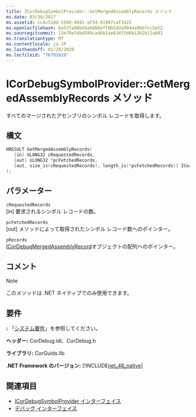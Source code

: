 ```yaml
---
title: ICorDebugSymbolProvider::GetMergedAssemblyRecords メソッド
ms.date: 03/30/2017
ms.assetid: cc4c510d-550d-4941-af34-81987caf3425
ms.openlocfilehash: 6a537a88bd4ab666eff8b5dda994da96bfcc5e52
ms.sourcegitcommit: 13e79efdbd589cad6b1de634f5d6b1262b12ab01
ms.translationtype: MT
ms.contentlocale: ja-JP
ms.lasthandoff: 01/28/2020
ms.locfileid: "76791619"
---
```

# <a name="icordebugsymbolprovidergetmergedassemblyrecords-method"></a>ICorDebugSymbolProvider::GetMergedAssemblyRecords メソッド
すべてのマージされたアセンブリのシンボル レコードを取得します。  
  
## <a name="syntax"></a>構文  
  
```cpp  
HRESULT GetMergedAssemblyRecords(  
   [in] ULONG32 cRequestedRecords,  
   [out] ULONG32 *pcFetchedRecords,  
   [out, size_is(cRequestedRecords), length_is(*pcFetchedRecords)] ICorDebugMergedAssemblyRecord *pRecords[]  
);  
```  
  
## <a name="parameters"></a>パラメーター  
 `cRequestedRecords`  
 [in] 要求されるシンボル レコードの数。  
  
 `pcFetchedRecords`  
 [out] メソッドによって取得されたシンボル レコード数へのポインター。  
  
 `pRecords`  
 [ICorDebugMergedAssemblyRecord](icordebugmergedassemblyrecord-interface.md)オブジェクトの配列へのポインター。  
  
## <a name="remarks"></a>コメント  
  
> [!NOTE]
> このメソッドは .NET ネイティブでのみ使用できます。  
  
## <a name="requirements"></a>要件  
 **:** 「[システム要件](../../../../docs/framework/get-started/system-requirements.md)」を参照してください。  
  
 **ヘッダー:** CorDebug.idl、CorDebug.h  
  
 **ライブラリ:** CorGuids.lib  
  
 **.NET Framework のバージョン:** [!INCLUDE[net_46_native](../../../../includes/net-46-native-md.md)]  
  
## <a name="see-also"></a>関連項目

- [ICorDebugSymbolProvider インターフェイス](icordebugsymbolprovider-interface.md)
- [デバッグ インターフェイス](debugging-interfaces.md)
